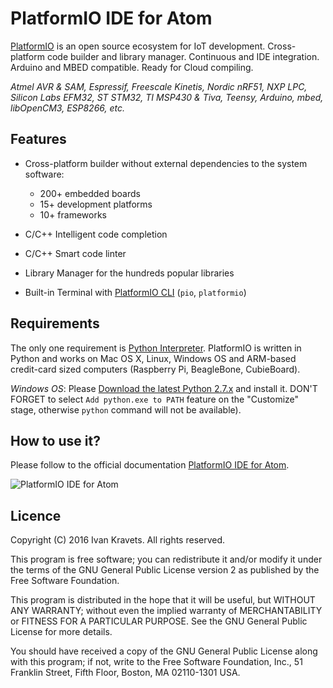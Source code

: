 # PlatformIO IDE for Atom

[PlatformIO](http://platformio.org/) is an open source ecosystem
for IoT development. Cross-platform code builder and library manager.
Continuous and IDE integration. Arduino and MBED compatible.
Ready for Cloud compiling.

*Atmel AVR & SAM, Espressif, Freescale Kinetis, Nordic nRF51, NXP LPC,
Silicon Labs EFM32, ST STM32, TI MSP430 & Tiva, Teensy, Arduino, mbed,
libOpenCM3, ESP8266, etc.*

## Features

* Cross-platform builder without external dependencies to the system
  software:

    - 200+ embedded boards
    - 15+ development platforms
    - 10+ frameworks

* C/C++ Intelligent code completion
* C/C++ Smart code linter
* Library Manager for the hundreds popular libraries
* Built-in Terminal with [PlatformIO CLI](http://docs.platformio.org/en/latest/userguide/index.html) (`pio`, `platformio`)

## Requirements

The only one requirement is [Python Interpreter](https://www.python.org). PlatformIO is written in Python and works on Mac OS X, Linux, Windows OS and ARM-based credit-card sized computers (Raspberry Pi, BeagleBone, CubieBoard).

*Windows OS*: Please [Download the latest Python 2.7.x](https://www.python.org/downloads/)
and install it. DON'T FORGET to select `Add python.exe to PATH` feature on
the "Customize" stage, otherwise `python` command will not be available).

## How to use it?

Please follow to the official documentation [PlatformIO IDE for Atom](http://docs.platformio.org/en/latest/ide/atom.html).

![PlatformIO IDE for Atom](http://docs.platformio.org/en/latest/_images/ide-atom-platformio.png "PlatformIO IDE for Atom")

## Licence

Copyright (C) 2016 Ivan Kravets. All rights reserved.

This program is free software; you can redistribute it and/or
modify it under the terms of the GNU General Public License version 2
as published by the Free Software Foundation.

This program is distributed in the hope that it will be useful,
but WITHOUT ANY WARRANTY; without even the implied warranty of
MERCHANTABILITY or FITNESS FOR A PARTICULAR PURPOSE. See the
GNU General Public License for more details.

You should have received a copy of the GNU General Public License along
with this program; if not, write to the Free Software Foundation, Inc.,
51 Franklin Street, Fifth Floor, Boston, MA 02110-1301 USA.
